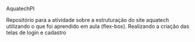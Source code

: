 AquatechPI

Repositório para a atividade sobre a estruturação do site aquatech utilizando o que foi aprendido em aula (flex-box).
Realizando a criação das telas de login e cadastro
